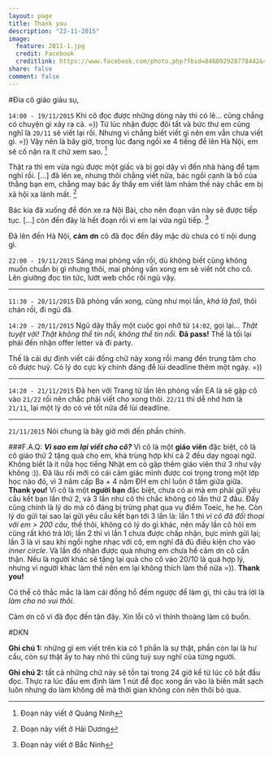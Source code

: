 ```yaml
---
layout: page
title: Thank you
description: "22-11-2015"
image:
  feature: 2011-1.jpg
  credit: Facebook
  creditlink: https://www.facebook.com/photo.php?fbid=846092928778442&set=t.100000087824365&type=3&theater
share: false
comment: false
---
```


#Đia cô giáo giàu sụ,

`14:00 - 19/11/2015`
Khi cô đọc được những dòng này thì có lẽ… cũng chẳng có chuyện gì xảy ra cả. =))
Từ lúc nhận được đôi tất và bức thư em cũng nghĩ là `20/11` sẽ viết lại rồi. Nhưng vì chẳng biết viết gì nên em vẫn chưa viết gì. =)) Vậy nên là bây giờ, trong lúc đang ngồi xe 4 tiếng để lên Hà Nội, em sẽ cố nặn ra ít chữ xem sao.  [^1]

Thật ra thì em vừa ngủ được một giấc và bị gọi dậy vì đến nhà hàng để tạm nghỉ rồi. [...] đã lên xe, nhưng thôi chẳng viết nữa, bác ngồi cạnh là bố của thằng bạn em, chẳng may bác ấy thấy em viết lảm nhảm thế này chắc em bị xã hội xa lánh mất. [^2]

Bác kia đã xuống để đón xe ra Nội Bài, cho nên đoạn văn này sẽ được tiếp tục. [...] còn đến đây là hết đoạn rồi vì em lại vừa ngủ tiếp. [^3]

Đã lên đến Hà Nội, **cảm ơn** cô đã đọc đến đây mặc dù chưa có tí nội dung gì.

`22:00 - 19/11/2015`
Sáng mai phỏng vấn rồi, dù không biết cũng không muốn chuẩn bị gì nhưng thôi, mai phỏng vấn xong em sẽ viết nốt cho cô. Lên giường đọc tin tức, lướt web chốc rồi ngủ vậy.

----------
`11:30 - 20/11/2015`
Đã phỏng vấn xong, cũng như mọi lần, _khá là fail_, thôi chán rồi, đi ngủ đã.

`14:20 - 20/11/2015`
Ngủ dậy thấy một cuộc gọi nhỡ từ `14:02`, gọi lại... *Thật tuyệt vời! Thật không thể tin nổi, không thể tin nổi.*  **Đã pass!** Thế là tối lại phải đến nhận offer letter và đi party. 

Thế là cái dự định viết cái đống chữ này xong rồi mang đến trung tâm cho cô được huỷ. Có lý do cực kỳ chính đáng để lùi deadline thêm một ngày. =))

----------
`14:20 - 21/11/2015`
Đã hẹn với Trang từ lần lên phỏng vấn EA là sẽ gặp cô vào `21/22` rồi nên chắc phải viết cho xong thôi. 
`22/11` thì dễ nhớ hơn là `21/11`, lại một lý do có vẻ tốt nữa để lùi deadline.

----------
`21/11/2015`
Nói chung là bây giờ mới đến phần chính.

###F.A.Q:
***Vì sao em lại viết cho cô?***
Vì cô là một **giáo viên** đặc biệt, cô là cô giáo thứ 2 tặng quà cho em, khá trùng hợp khi cả 2 đều dạy ngoại ngữ. Không biết là ít nữa học tiếng Nhật em có gặp thêm giáo viên thứ 3 như vậy không  :)). Đã lâu rồi mới có cái cảm giác mình được coi trọng trong một lớp học nào đó, vì 3 năm cấp Ba + 4 năm ĐH em chỉ luôn ở tầm giữa giữa. **Thank you!**
Vì cô là một **người bạn** đặc biệt, chưa có ai mà em phải gửi yêu cầu kết bạn lần thứ 2, và 3 lần như cô thì chắc không có lần thứ 2 đâu. Đấy cũng chính là lý do mà cô đáng bị trừng phạt qua vụ điểm Toeic, he he. Còn lý do gửi tại sao lại gửi yêu cầu kết bạn tới 3 lần là: lần 1 thì _vì cô đã đối thoại với em > 200 câu_, thế thôi, không có lý do gì khác, nên mấy lần cô hỏi em cũng rất khó trả lời; lần 2 thì vì lần 1 chưa được chấp nhận, bực mình gửi lại; lần 3 là vì sau khi ngồi nghe nhạc với cô, em nghĩ đã đủ điều kiện cho vào *inner circle*. Và lần đó nhận được quà nhưng em chưa hề cảm ơn cô cẩn thận. Nếu là người khác sẽ tặng lại quà cho cô vào 20/10 là quá hợp lý, nhưng vì người khác làm thế nên em lại không thích làm thế nữa =)). **Thank you!**




Có thể cô thắc mắc là làm cái đồng hồ đếm ngược để làm gì, thì câu trả lời là _làm cho nó vui thôi_.


Cảm ơn cô vì đã đọc đến tận đây. 
Xin lỗi cô vì thỉnh thoảng làm cô buồn.

#DKN

**Ghi chú 1:** những gì em viết trên kia có 1 phần là sự thật, phần còn lại là hư cấu, còn sự thật ấy to hay nhỏ thì cũng tuỳ suy nghĩ của từng người.

**Ghi chú 2:** tất cả những chữ này sẽ tồn tại trong 24 giờ kể từ lúc cô bắt đầu đọc. Thực ra lúc đầu em định làm 1 nút để đọc xong ấn vào là biến mất sạch luôn nhưng do làm không dễ mà thời gian không còn nên thôi bỏ qua.

[^1]: Đoạn này viết ở Quảng Ninh

[^2]: Đoạn này viết ở Hải Dương

[^3]: Đoạn này viết ở Bắc Ninh

